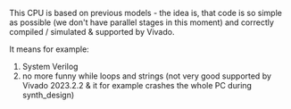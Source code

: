 This CPU is based on previous models - the idea is, that code is so simple as possible
(we don't have parallel stages in this moment) and correctly compiled / simulated & supported by Vivado.

It means for example: 

1. System Verilog
2. no more funny while loops and strings (not very good supported by Vivado 2023.2.2 & it for example crashes the whole PC during synth_design)
